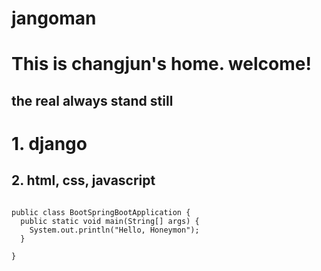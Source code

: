 # jangoman

This is changjun's home. welcome!
===

the real always stand still
----

#   1. django
##  2. html, css, javascript

<pre>
<code>
public class BootSpringBootApplication {
  public static void main(String[] args) {
    System.out.println("Hello, Honeymon");
  }

}
</code>
</pre>
